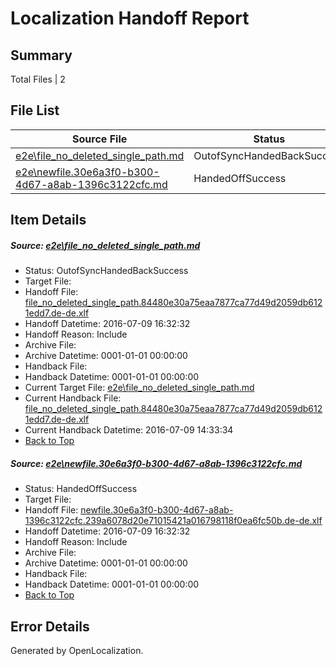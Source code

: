 # <a name='report-top'></a> Localization Handoff Report

## Summary
 Total Files | 2

## File List
 Source File | Status | Details 
 ----------- | ------ | ------- 
 [e2e\file_no_deleted_single_path.md](https://github.com/OpenLocalizationTestOrg/oltest/blob/796b841fbdfabe14b6ab3232c47e97b7da4b47d4/e2e/file_no_deleted_single_path.md) | OutofSyncHandedBackSuccess | [Details](#daf116e54e3ba6c8f1235e61229823dd10807b9d3)
 [e2e\newfile.30e6a3f0-b300-4d67-a8ab-1396c3122cfc.md](https://github.com/OpenLocalizationTestOrg/oltest/blob/796b841fbdfabe14b6ab3232c47e97b7da4b47d4/e2e/newfile.30e6a3f0-b300-4d67-a8ab-1396c3122cfc.md) | HandedOffSuccess | [Details](#0eb76f53b32f6316525930c0ecfa75582ce9ef175)

## Item Details
##### <a name='daf116e54e3ba6c8f1235e61229823dd10807b9d3'></a> Source: [e2e\file_no_deleted_single_path.md](https://github.com/OpenLocalizationTestOrg/oltest/blob/796b841fbdfabe14b6ab3232c47e97b7da4b47d4/e2e/file_no_deleted_single_path.md)
* Status: OutofSyncHandedBackSuccess
* Target File: 
* Handoff File: [file_no_deleted_single_path.84480e30a75eaa7877ca77d49d2059db6121edd7.de-de.xlf](https://github.com/OpenLocalizationTestOrg/olhandoff-e2e/blob/614147e508ea11f0988c34959c2105ec17aafddb/ol-handoff/OpenLocalizationTestOrg/oltest-dede-fly/ci/mt/file_no_deleted_single_path.84480e30a75eaa7877ca77d49d2059db6121edd7.de-de.xlf)
* Handoff Datetime: 2016-07-09 16:32:32
* Handoff Reason: Include
* Archive File: 
* Archive Datetime: 0001-01-01 00:00:00
* Handback File: 
* Handback Datetime: 0001-01-01 00:00:00
* Current Target File: [e2e\file_no_deleted_single_path.md](https://github.com/OpenLocalizationTestOrg/oltest-dede-fly/blob/946f7249b40d375093e54942672d5184dbb302bc/e2e/file_no_deleted_single_path.md)
* Current Handback File: [file_no_deleted_single_path.84480e30a75eaa7877ca77d49d2059db6121edd7.de-de.xlf](https://github.com/OpenLocalizationTestOrg/olhandback-e2e/blob/a0ee0be2e10e7cd2e21f4e9bfb2aef2ad9d99698/ol-handback/OpenLocalizationTestOrg/oltest-dede-fly/ci/mt/file_no_deleted_single_path.84480e30a75eaa7877ca77d49d2059db6121edd7.de-de.xlf)
* Current Handback Datetime: 2016-07-09 14:33:34
* [Back to Top](#report-top)

##### <a name='0eb76f53b32f6316525930c0ecfa75582ce9ef175'></a> Source: [e2e\newfile.30e6a3f0-b300-4d67-a8ab-1396c3122cfc.md](https://github.com/OpenLocalizationTestOrg/oltest/blob/796b841fbdfabe14b6ab3232c47e97b7da4b47d4/e2e/newfile.30e6a3f0-b300-4d67-a8ab-1396c3122cfc.md)
* Status: HandedOffSuccess
* Target File: 
* Handoff File: [newfile.30e6a3f0-b300-4d67-a8ab-1396c3122cfc.239a6078d20e71015421a016798118f0ea6fc50b.de-de.xlf](https://github.com/OpenLocalizationTestOrg/olhandoff-e2e/blob/614147e508ea11f0988c34959c2105ec17aafddb/ol-handoff/OpenLocalizationTestOrg/oltest-dede-fly/ci/mt/newfile.30e6a3f0-b300-4d67-a8ab-1396c3122cfc.239a6078d20e71015421a016798118f0ea6fc50b.de-de.xlf)
* Handoff Datetime: 2016-07-09 16:32:32
* Handoff Reason: Include
* Archive File: 
* Archive Datetime: 0001-01-01 00:00:00
* Handback File: 
* Handback Datetime: 0001-01-01 00:00:00
* [Back to Top](#report-top)


## Error Details

Generated by OpenLocalization.
